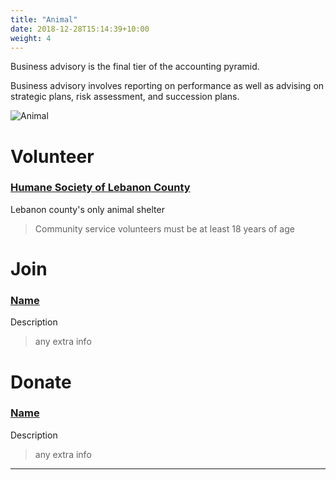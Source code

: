 ```yaml
---
title: "Animal"
date: 2018-12-28T15:14:39+10:00
weight: 4
---
```


Business advisory is the final tier of the accounting pyramid.
<!--more-->

Business advisory involves reporting on performance as well as advising on strategic plans, risk assessment, and succession plans.

![Animal](/images/illustrations/IMG_0965.jpg)

# Volunteer

### <a href="https://lebanonhumane.org/volunteering/" target="_blank">Humane Society of Lebanon County</a>
Lebanon county's only animal shelter
> Community service volunteers must be at least 18 years of age

# Join

### <a href="https://chatgpt.com/?hints=search&model=auto" target="_blank">Name</a>
Description
> any extra info

# Donate

### <a href="https://chatgpt.com/?hints=search&model=auto" target="_blank">Name</a>
Description
> any extra info

----
